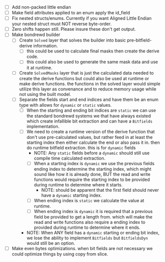 - [ ] Add non-packed little endian
- [ ] Make field attributes applied to an enum apply the id_field
- [ ] Fix nested structs/enums. Currently if you want Aligned Little Endian your nested struct must NOT reverse byte-order.
- [ ] Zero shifts happen still. Please insure these don't get output.
- [ ] Make bondrewd builder
  - [ ] Create `Solved` layer that solves the builder into basic pre-bitfield-derive information.
    - [ ] this could be used to calculate final masks then create the derive code.
    - [ ] this could also be used to generate the same mask data and use it at runtime.
  - [ ] Create `SolvedMasks` layer that is just the calculated data needed to create the derive functions but could also be used at runtime or make derive functions. the functions in the solved layer would simple utilize this layer as convenance and to reduce memory usage while not using the built model.
  - [ ] Separate the fields start and end indices and have them be an enum type with allows for `dynamic` or `static` values. 
    - [ ] When the starting and ending bit indices are `static` we can use the standard bondrewd systems we that have always existed which create infallible bit extraction and can have a `Bitfields` implementation.
    - [ ] We need to create a runtime version of the derive function that don't use pre-calculated values, but rather feed in at least the starting index then either calculate the end or also pass it in. then do runtime bitfield extraction. this is for `dynamic` fields
      - NOTE: Any `static` fields before a `dynamic` should still use compile time calculated extraction.
      - [ ] When a starting index is `dynamic` we use the previous fields ending index to determine the starting index, which might sound like how it is already done, BUT the read and write functions would require the starting index to be provided during runtime to determine where it starts.
        - NOTE: should be apparent that the first field should never have a `dynamic` starting index.
      - [ ] When ending index is `static` we calculate the value at runtime.
      - [ ] When ending index is `dynamic` it is required that a previous field be provided to get a length from. which will make the read and write functions also require a ending index to provided during runtime to determine where it ends.
    - NOTE: When ANY field has a `dynamic` starting or ending bit index, we lose the ability to implement `Bitfields` but `BitfieldsDyn` would still be an option.
- [ ] Make even bytes optimizations. when bit fields are not necessary we could optimize things by using copy from slice.